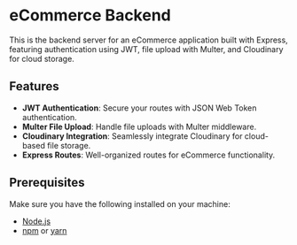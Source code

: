# eCommerce Backend

This is the backend server for an eCommerce application built with Express, featuring authentication using JWT, file upload with Multer, and Cloudinary for cloud storage.

## Features

- **JWT Authentication**: Secure your routes with JSON Web Token authentication.
- **Multer File Upload**: Handle file uploads with Multer middleware.
- **Cloudinary Integration**: Seamlessly integrate Cloudinary for cloud-based file storage.
- **Express Routes**: Well-organized routes for eCommerce functionality.

## Prerequisites

Make sure you have the following installed on your machine:

- [Node.js](https://nodejs.org/)
- [npm](https://www.npmjs.com/) or [yarn](https://yarnpkg.com/)
